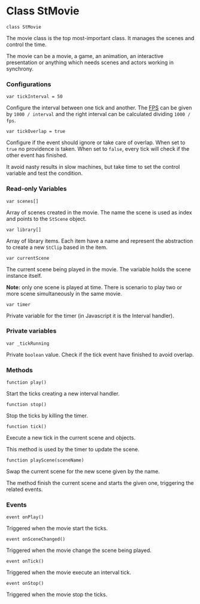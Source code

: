 # Class StMovie

	class StMovie

The movie class is the top most-important class. It manages the scenes and control the time.

The movie can be a movie, a game, an animation, an interactive presentation or anything which needs scenes and actors working in synchrony.

### Configurations

	var tickInterval = 50

Configure the interval between one tick and another. The [FPS] can be given by `1000 / interval` and the right interval can be calculated dividing `1000 / fps`.

    var tickOverlap = true

Configure if the event should ignore or take care of overlap. When set to `true` no providence is taken. When set to `false`, every tick will check if the other event has finished.

It avoid nasty results in slow machines, but take time to set the control variable and test the condition.

### Read-only Variables

    var scenes[]

Array of scenes created in the movie. The name the scene is used as index and points to the `StScene` object.

    var library[]

Array of library items. Each item have a name and represent the abstraction to create a new `StClip` based in the item.

    var currentScene

The current scene being played in the movie. The variable holds the scene instance itself.

**Note:** only one scene is played at time. There is scenario to play two or more scene simultaneously in the same movie.

    var timer

Private variable for the timer (in Javascript it is the Interval handler).

### Private variables

	var _tickRunning

Private `boolean` value. Check if the tick event have finished to avoid overlap.

### Methods

    function play()

Start the ticks creating a new interval handler.

    function stop()

Stop the ticks by killing the timer.

    function tick()

Execute a new tick in the current scene and objects.

This method is used by the timer to update the scene.

    function playScene(sceneName)

Swap the current scene for the new scene given by the name.

The method finish the current scene and starts the given one, triggering the related events.

### Events

    event onPlay()

Triggered when the movie start the ticks.

    event onSceneChanged()

Triggered when the movie change the scene being played.

    event onTick()

Triggered when the movie execute an interval tick.

    event onStop()

Triggered when the movie stop the ticks.

<!-- References -->
[FPS]:<https://en.wikipedia.org/wiki/Frame_rate> "Frames Per Second"
